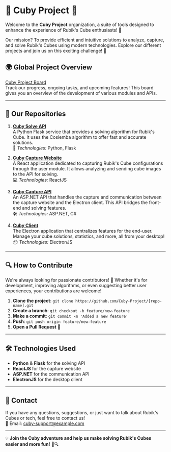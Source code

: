 # 🌟 **Cuby Project** 🌟

Welcome to the **Cuby Project** organization, a suite of tools designed to enhance the experience of Rubik's Cube enthusiasts! 🧩

Our mission? To provide efficient and intuitive solutions to analyze, capture, and solve Rubik's Cubes using modern technologies. Explore our different projects and join us on this exciting challenge! 🚀

## 🌍 **Global Project Overview**
[Cuby Project Board](https://github.com/orgs/Cuby-Project/projects/2)  
Track our progress, ongoing tasks, and upcoming features! This board gives you an overview of the development of various modules and APIs.

---

## 🚀 **Our Repositories**

1. **[Cuby Solve API](https://github.com/Cuby-Project/Cuby-solve-API)**  
   A Python Flask service that provides a solving algorithm for Rubik's Cube. It uses the Cosiemba algorithm to offer fast and accurate solutions.  
   🔧 *Technologies:* Python, Flask

2. **[Cuby Capture Website](https://github.com/Cuby-Project/Cuby-capture-website)**  
   A React application dedicated to capturing Rubik's Cube configurations through the user module. It allows analyzing and sending cube images to the API for solving.  
   💻 *Technologies:* ReactJS

3. **[Cuby Capture API](https://github.com/Cuby-Project/Cuby-capture-API)**  
   An ASP.NET API that handles the capture and communication between the capture website and the Electron client. This API bridges the front-end and solving features.  
   🛠️ *Technologies:* ASP.NET, C#

4. **[Cuby Client](https://github.com/Cuby-Project/Cuby-Client)**  
   The Electron application that centralizes features for the end-user. Manage your cube solutions, statistics, and more, all from your desktop!  
   📦 *Technologies:* ElectronJS

---

## 🔍 **How to Contribute**

We're always looking for passionate contributors! 🤝 Whether it's for development, improving algorithms, or even suggesting better user experiences, your contributions are welcome!

1. **Clone the project**: `git clone https://github.com/Cuby-Project/[repo-name].git`
2. **Create a branch**: `git checkout -b feature/new-feature`
3. **Make a commit**: `git commit -m 'Added a new feature'`
4. **Push**: `git push origin feature/new-feature`
5. **Open a Pull Request** 🎉

---

## 🛠️ **Technologies Used**

- **Python** & **Flask** for the solving API
- **ReactJS** for the capture website
- **ASP.NET** for the communication API
- **ElectronJS** for the desktop client

---

## 📧 **Contact**

If you have any questions, suggestions, or just want to talk about Rubik's Cubes or tech, feel free to contact us!  
📧 Email: [cuby-support@example.com](mailto:cuby-support@example.com)

---

💡 **Join the Cuby adventure and help us make solving Rubik's Cubes easier and more fun!** 🧠🔍
